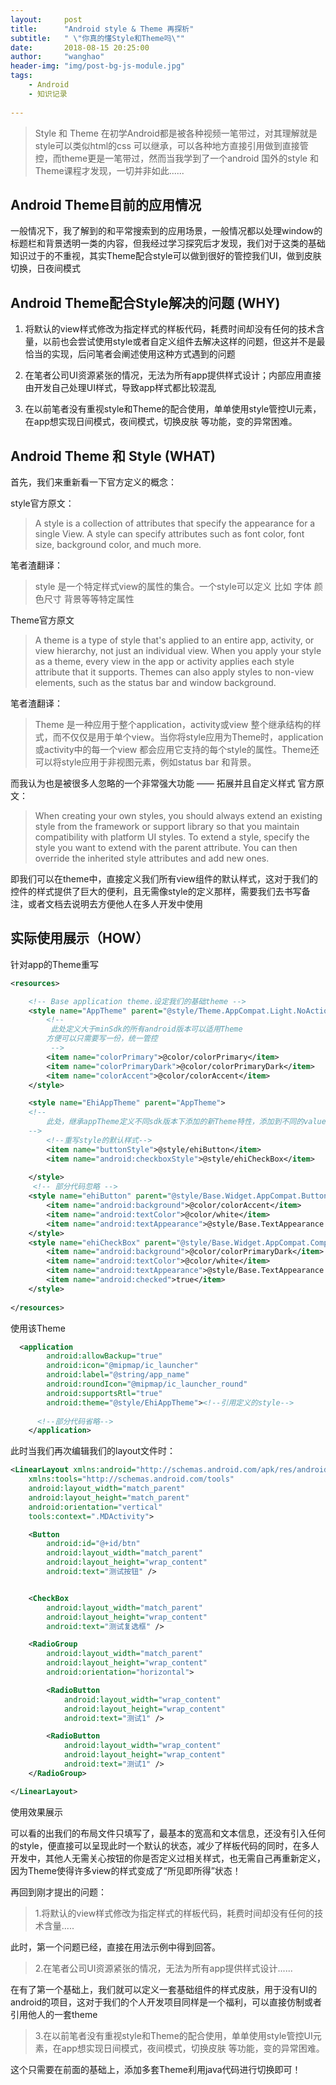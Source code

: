 ```yaml
---
layout:     post
title:      "Android style & Theme 再探析"
subtitle:   " \"你真的懂Style和Theme吗\""
date:       2018-08-15 20:25:00
author:     "wanghao"
header-img: "img/post-bg-js-module.jpg"
tags:
    - Android
    - 知识记录
    
---
```


> Style 和 Theme 在初学Android都是被各种视频一笔带过，对其理解就是style可以类似html的css 可以继承，可以各种地方直接引用做到直接管控，而theme更是一笔带过，然而当我学到了一个android 国外的style 和 Theme课程才发现，一切并非如此......


## **Android Theme目前的应用情况**

一般情况下，我了解到的和平常搜索到的应用场景，一般情况都以处理window的标题栏和背景透明一类的内容，但我经过学习探究后才发现，我们对于这类的基础知识过于的不重视，其实Theme配合style可以做到很好的管控我们UI，做到皮肤切换，日夜间模式


## **Android Theme配合Style解决的问题 (WHY)**

1. 将默认的view样式修改为指定样式的样板代码，耗费时间却没有任何的技术含量，以前也会尝试使用style或者自定义组件去解决这样的问题，但这并不是最恰当的实现，后问笔者会阐述使用这种方式遇到的问题

2. 在笔者公司UI资源紧张的情况，无法为所有app提供样式设计；内部应用直接由开发自己处理UI样式，导致app样式都比较混乱

3. 在以前笔者没有重视style和Theme的配合使用，单单使用style管控UI元素，在app想实现日间模式，夜间模式，切换皮肤 等功能，变的异常困难。

## **Android Theme 和 Style (WHAT)**

首先，我们来重新看一下官方定义的概念：

style官方原文：
> A style is a collection of attributes that specify the appearance for a single View. A style can specify attributes such as font color, font size, background color, and much more.

笔者渣翻译：
>style 是一个特定样式view的属性的集合。一个style可以定义 比如 字体 颜色尺寸 背景等等特定属性

Theme官方原文
> A theme is a type of style that's applied to an entire app, activity, or view hierarchy, not just an individual view. When you apply your style as a theme, every view in the app or activity applies each style attribute that it supports. Themes can also apply styles to non-view elements, such as the status bar and window background.

笔者渣翻译：
>Theme 是一种应用于整个application，activity或view 整个继承结构的样式，而不仅仅是用于单个view。当你将style应用为Theme时，application或activity中的每一个view 都会应用它支持的每个style的属性。Theme还可以将style应用于非视图元素，例如status bar 和背景。


而我认为也是被很多人忽略的一个非常强大功能 —— 拓展并且自定义样式
官方原文：
> When creating your own styles, you should always extend an existing style from the framework or support library so that you maintain compatibility with platform UI styles. To extend a style, specify the style you want to extend with the parent attribute. You can then override the inherited style attributes and add new ones.

即我们可以在theme中，直接定义我们所有view组件的默认样式，这对于我们的控件的样式提供了巨大的便利，且无需像style的定义那样，需要我们去书写备注，或者文档去说明去方便他人在多人开发中使用

## **实际使用展示（HOW）**

针对app的Theme重写
```xml
<resources>

    <!-- Base application theme.设定我们的基础theme -->
    <style name="AppTheme" parent="@style/Theme.AppCompat.Light.NoActionBar">
        <!--
         此处定义大于minSdk的所有android版本可以适用Theme
        方便可以只需要写一份，统一管控
         -->
        <item name="colorPrimary">@color/colorPrimary</item>
        <item name="colorPrimaryDark">@color/colorPrimaryDark</item>
        <item name="colorAccent">@color/colorAccent</item>
    </style>

    <style name="EhiAppTheme" parent="AppTheme">
    <!--
        此处，继承appTheme定义不同sdk版本下添加的新Theme特性，添加到不同的value下面的style中,管控不同版本下的特性
    -->
        <!--重写style的默认样式-->
        <item name="buttonStyle">@style/ehiButton</item>
        <item name="android:checkboxStyle">@style/ehiCheckBox</item>
        
    </style>
     <!-- 部分代码忽略 -->
    <style name="ehiButton" parent="@style/Base.Widget.AppCompat.Button">
        <item name="android:background">@color/colorAccent</item>
        <item name="android:textColor">@color/white</item>
        <item name="android:textAppearance">@style/Base.TextAppearance.AppCompat.Small</item>
    </style>
    <style name="ehiCheckBox" parent="@style/Base.Widget.AppCompat.CompoundButton.CheckBox">
        <item name="android:background">@color/colorPrimaryDark</item>
        <item name="android:textColor">@color/white</item>
        <item name="android:textAppearance">@style/Base.TextAppearance.AppCompat.Display1</item>
        <item name="android:checked">true</item>
    </style>
   
</resources>

```

使用该Theme
```xml
  <application
        android:allowBackup="true"
        android:icon="@mipmap/ic_launcher"
        android:label="@string/app_name"
        android:roundIcon="@mipmap/ic_launcher_round"
        android:supportsRtl="true"
        android:theme="@style/EhiAppTheme"><!--引用定义的style-->
      
      <!--部分代码省略-->
    </application>
```

此时当我们再次编辑我们的layout文件时：

```xml
<LinearLayout xmlns:android="http://schemas.android.com/apk/res/android"
    xmlns:tools="http://schemas.android.com/tools"
    android:layout_width="match_parent"
    android:layout_height="match_parent"
    android:orientation="vertical"
    tools:context=".MDActivity">

    <Button
        android:id="@+id/btn"
        android:layout_width="match_parent"
        android:layout_height="wrap_content"
        android:text="测试按钮" />


    <CheckBox
        android:layout_width="match_parent"
        android:layout_height="wrap_content"
        android:text="测试复选框" />

    <RadioGroup
        android:layout_width="match_parent"
        android:layout_height="wrap_content"
        android:orientation="horizontal">

        <RadioButton
            android:layout_width="wrap_content"
            android:layout_height="wrap_content"
            android:text="测试1" />

        <RadioButton
            android:layout_width="wrap_content"
            android:layout_height="wrap_content"
            android:text="测试1" />
    </RadioGroup>

</LinearLayout>
```
使用效果展示

可以看的出我们的布局文件只填写了，最基本的宽高和文本信息，还没有引入任何的style，便直接可以呈现此时一个默认的状态，减少了样板代码的同时，在多人开发中，其他人无需关心按钮的你是否定义过相关样式，也无需自己再重新定义，因为Theme使得许多view的样式变成了“所见即所得”状态！

再回到刚才提出的问题：

>1.将默认的view样式修改为指定样式的样板代码，耗费时间却没有任何的技术含量.....

此时，第一个问题已经，直接在用法示例中得到回答。

>2.在笔者公司UI资源紧张的情况，无法为所有app提供样式设计......

在有了第一个基础上，我们就可以定义一套基础组件的样式皮肤，用于没有UI的android的项目，这对于我们的个人开发项目同样是一个福利，可以直接仿制或者引用他人的一套theme

>3.在以前笔者没有重视style和Theme的配合使用，单单使用style管控UI元素，在app想实现日间模式，夜间模式，切换皮肤 等功能，变的异常困难。

这个只需要在前面的基础上，添加多套Theme利用java代码进行切换即可！



